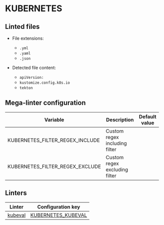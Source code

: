 <!-- markdownlint-disable MD003 MD020 MD033 MD041 -->
<!-- Generated by .automation/build.py, please do not update manually -->
# KUBERNETES

## Linted files

- File extensions:
  - `.yml`
  - `.yaml`
  - `.json`

- Detected file content:
  - `apiVersion:`
  - `kustomize.config.k8s.io`
  - `tekton`

## Mega-linter configuration

| Variable | Description | Default value |
| ----------------- | -------------- | -------------- |
| KUBERNETES_FILTER_REGEX_INCLUDE | Custom regex including filter |  |
| KUBERNETES_FILTER_REGEX_EXCLUDE | Custom regex excluding filter |  |

## Linters

| Linter | Configuration key |
| ------ | ----------------- |
| [kubeval](https://github.com/nvuillam/mega-linter/tree/master/docs/descriptors/kubernetes_kubeval.md#readme) | [KUBERNETES_KUBEVAL](https://github.com/nvuillam/mega-linter/tree/master/docs/descriptors/kubernetes_kubeval.md#readme) |
